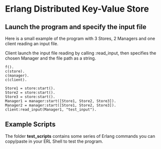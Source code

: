 # Erlang Distributed Key-Value Store

## Launch the program and specify the input file

Here is a small example of the program with 3 Stores, 2 Managers
and one client reading an input file.

Client launch the input file reading by calling :read_input, then
specifies the chosen Manager and the file path as a string.

```
f().
c(store).
c(manager).
c(client).

Store1 = store:start().
Store2 = store:start().
Store3 = store:start().
Manager1 = manager:start([Store1, Store2, Store3]).
Manager2 = manager:start([Store1, Store2, Store3]).
client:read_input(Manager1, "test_input").
```

## Example Scripts

The folder **test_scripts** contains some series of Erlang commands
you can copy/paste in your ERL Shell to test the program.
